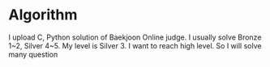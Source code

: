 # Algorithm
I upload C, Python solution of Baekjoon Online judge. 
I usually solve Bronze 1~2, Silver 4~5.
My level is Silver 3. 
I want to reach high level. So I will solve many question
